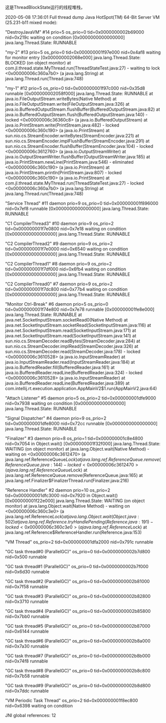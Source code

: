这是ThreadBlockState运行的线程堆栈，

2020-05-08 17:36:01
Full thread dump Java HotSpot(TM) 64-Bit Server VM (25.231-b11 mixed mode):

"DestroyJavaVM" #14 prio=5 os_prio=0 tid=0x0000000002b69000 nid=0x219c waiting on condition [0x0000000000000000]
   java.lang.Thread.State: RUNNABLE

"my-2" #13 prio=5 os_prio=0 tid=0x000000001f97e000 nid=0x4af8 waiting for monitor entry [0x000000002068e000]
   java.lang.Thread.State: BLOCKED (on object monitor)
	at com.jl.thread.state.MyThread.run(ThreadStateTest.java:27)
	- waiting to lock <0x00000006c360a7b0> (a java.lang.String)
	at java.lang.Thread.run(Thread.java:748)

"my-1" #12 prio=5 os_prio=0 tid=0x000000001f97c000 nid=0x35d8 runnable [0x000000002058f000]
   java.lang.Thread.State: RUNNABLE
	at java.io.FileOutputStream.writeBytes(Native Method)
	at java.io.FileOutputStream.write(FileOutputStream.java:326)
	at java.io.BufferedOutputStream.flushBuffer(BufferedOutputStream.java:82)
	at java.io.BufferedOutputStream.flush(BufferedOutputStream.java:140)
	- locked <0x00000006c36360c8> (a java.io.BufferedOutputStream)
	at java.io.PrintStream.write(PrintStream.java:482)
	- locked <0x00000006c360c190> (a java.io.PrintStream)
	at sun.nio.cs.StreamEncoder.writeBytes(StreamEncoder.java:221)
	at sun.nio.cs.StreamEncoder.implFlushBuffer(StreamEncoder.java:291)
	at sun.nio.cs.StreamEncoder.flushBuffer(StreamEncoder.java:104)
	- locked <0x00000006c3612760> (a java.io.OutputStreamWriter)
	at java.io.OutputStreamWriter.flushBuffer(OutputStreamWriter.java:185)
	at java.io.PrintStream.newLine(PrintStream.java:546)
	- eliminated <0x00000006c360c190> (a java.io.PrintStream)
	at java.io.PrintStream.println(PrintStream.java:807)
	- locked <0x00000006c360c190> (a java.io.PrintStream)
	at com.jl.thread.state.MyThread.run(ThreadStateTest.java:27)
	- locked <0x00000006c360a7b0> (a java.lang.String)
	at java.lang.Thread.run(Thread.java:748)

"Service Thread" #11 daemon prio=9 os_prio=0 tid=0x000000001f896000 nid=0x7ef8 runnable [0x0000000000000000]
   java.lang.Thread.State: RUNNABLE

"C1 CompilerThread3" #10 daemon prio=9 os_prio=2 tid=0x000000001f7e0800 nid=0x7e18 waiting on condition [0x0000000000000000]
   java.lang.Thread.State: RUNNABLE

"C2 CompilerThread2" #9 daemon prio=9 os_prio=2 tid=0x000000001f7e0000 nid=0x6540 waiting on condition [0x0000000000000000]
   java.lang.Thread.State: RUNNABLE

"C2 CompilerThread1" #8 daemon prio=9 os_prio=2 tid=0x000000001f7df000 nid=0x6fb4 waiting on condition [0x0000000000000000]
   java.lang.Thread.State: RUNNABLE

"C2 CompilerThread0" #7 daemon prio=9 os_prio=2 tid=0x000000001f7dc800 nid=0x77b4 waiting on condition [0x0000000000000000]
   java.lang.Thread.State: RUNNABLE

"Monitor Ctrl-Break" #6 daemon prio=5 os_prio=0 tid=0x000000001f74e800 nid=0x7e78 runnable [0x000000001fe8e000]
   java.lang.Thread.State: RUNNABLE
	at java.net.SocketInputStream.socketRead0(Native Method)
	at java.net.SocketInputStream.socketRead(SocketInputStream.java:116)
	at java.net.SocketInputStream.read(SocketInputStream.java:171)
	at java.net.SocketInputStream.read(SocketInputStream.java:141)
	at sun.nio.cs.StreamDecoder.readBytes(StreamDecoder.java:284)
	at sun.nio.cs.StreamDecoder.implRead(StreamDecoder.java:326)
	at sun.nio.cs.StreamDecoder.read(StreamDecoder.java:178)
	- locked <0x00000006c3610528> (a java.io.InputStreamReader)
	at java.io.InputStreamReader.read(InputStreamReader.java:184)
	at java.io.BufferedReader.fill(BufferedReader.java:161)
	at java.io.BufferedReader.readLine(BufferedReader.java:324)
	- locked <0x00000006c3610528> (a java.io.InputStreamReader)
	at java.io.BufferedReader.readLine(BufferedReader.java:389)
	at com.intellij.rt.execution.application.AppMainV2$1.run(AppMainV2.java:64)

"Attach Listener" #5 daemon prio=5 os_prio=2 tid=0x000000001dfe9000 nid=0x7938 waiting on condition [0x0000000000000000]
   java.lang.Thread.State: RUNNABLE

"Signal Dispatcher" #4 daemon prio=9 os_prio=2 tid=0x000000001dfe8000 nid=0x72cc runnable [0x0000000000000000]
   java.lang.Thread.State: RUNNABLE

"Finalizer" #3 daemon prio=8 os_prio=1 tid=0x000000001c8e4800 nid=0x7054 in Object.wait() [0x000000001f32f000]
   java.lang.Thread.State: WAITING (on object monitor)
	at java.lang.Object.wait(Native Method)
	- waiting on <0x00000006c3612470> (a java.lang.ref.ReferenceQueue$Lock)
	at java.lang.ref.ReferenceQueue.remove(ReferenceQueue.java:144)
	- locked <0x00000006c3612470> (a java.lang.ref.ReferenceQueue$Lock)
	at java.lang.ref.ReferenceQueue.remove(ReferenceQueue.java:165)
	at java.lang.ref.Finalizer$FinalizerThread.run(Finalizer.java:216)

"Reference Handler" #2 daemon prio=10 os_prio=2 tid=0x000000001dfc3000 nid=0x7920 in Object.wait() [0x000000001f22e000]
   java.lang.Thread.State: WAITING (on object monitor)
	at java.lang.Object.wait(Native Method)
	- waiting on <0x00000006c360c3e0> (a java.lang.ref.Reference$Lock)
	at java.lang.Object.wait(Object.java:502)
	at java.lang.ref.Reference.tryHandlePending(Reference.java:191)
	- locked <0x00000006c360c3e0> (a java.lang.ref.Reference$Lock)
	at java.lang.ref.Reference$ReferenceHandler.run(Reference.java:153)

"VM Thread" os_prio=2 tid=0x000000001dfa2000 nid=0x791c runnable 

"GC task thread#0 (ParallelGC)" os_prio=0 tid=0x0000000002b7d800 nid=0x500 runnable 

"GC task thread#1 (ParallelGC)" os_prio=0 tid=0x0000000002b7f000 nid=0x6d30 runnable 

"GC task thread#2 (ParallelGC)" os_prio=0 tid=0x0000000002b81000 nid=0x7f58 runnable 

"GC task thread#3 (ParallelGC)" os_prio=0 tid=0x0000000002b82800 nid=0x3710 runnable 

"GC task thread#4 (ParallelGC)" os_prio=0 tid=0x0000000002b85800 nid=0x7bb0 runnable 

"GC task thread#5 (ParallelGC)" os_prio=0 tid=0x0000000002b87000 nid=0x6144 runnable 

"GC task thread#6 (ParallelGC)" os_prio=0 tid=0x0000000002b8a000 nid=0x7a30 runnable 

"GC task thread#7 (ParallelGC)" os_prio=0 tid=0x0000000002b8b000 nid=0x74f8 runnable 

"GC task thread#8 (ParallelGC)" os_prio=0 tid=0x0000000002b8c800 nid=0x7b58 runnable 

"GC task thread#9 (ParallelGC)" os_prio=0 tid=0x0000000002b8d800 nid=0x7ddc runnable 

"VM Periodic Task Thread" os_prio=2 tid=0x000000001f8ec800 nid=0x6398 waiting on condition 

JNI global references: 12

